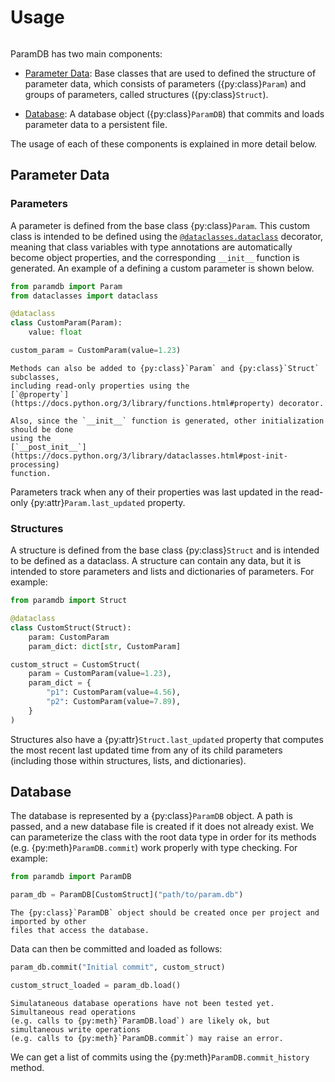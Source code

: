 # Usage

```{py:currentmodule} paramdb

```

ParamDB has two main components:

- [Parameter Data](#parameter-data): Base classes that are used to defined the structure
  of parameter data, which consists of parameters ({py:class}`Param`) and groups of
  parameters, called structures ({py:class}`Struct`).

- [Database](#database): A database object ({py:class}`ParamDB`) that commits and loads
  parameter data to a persistent file.

The usage of each of these components is explained in more detail below.

## Parameter Data

### Parameters

A parameter is defined from the base class {py:class}`Param`. This custom class is
intended to be defined using the
[`@dataclasses.dataclass`](https://docs.python.org/3/library/dataclasses.html#dataclasses.dataclass)
decorator, meaning that class variables with type annotations are automatically become
object properties, and the corresponding `__init__` function is generated. An example of
a defining a custom parameter is shown below.

```python
from paramdb import Param
from dataclasses import dataclass

@dataclass
class CustomParam(Param):
    value: float

custom_param = CustomParam(value=1.23)
```

```{tip}
Methods can also be added to {py:class}`Param` and {py:class}`Struct` subclasses,
including read-only properties using the
[`@property`](https://docs.python.org/3/library/functions.html#property) decorator.

Also, since the `__init__` function is generated, other initialization should be done
using the
[`__post_init__`](https://docs.python.org/3/library/dataclasses.html#post-init-processing)
function.
```

Parameters track when any of their properties was last updated in the read-only
{py:attr}`Param.last_updated` property.

### Structures

A structure is defined from the base class {py:class}`Struct` and is intended
to be defined as a dataclass. A structure can contain any data, but it is intended to
store parameters and lists and dictionaries of parameters. For example:

```python
from paramdb import Struct

@dataclass
class CustomStruct(Struct):
    param: CustomParam
    param_dict: dict[str, CustomParam]

custom_struct = CustomStruct(
    param = CustomParam(value=1.23),
    param_dict = {
        "p1": CustomParam(value=4.56),
        "p2": CustomParam(value=7.89),
    }
)
```

Structures also have a {py:attr}`Struct.last_updated` property that computes the most
recent last updated time from any of its child parameters (including those within
structures, lists, and dictionaries).

## Database

The database is represented by a {py:class}`ParamDB` object. A path is passed, and a new
database file is created if it does not already exist. We can parameterize the class with
the root data type in order for its methods (e.g. {py:meth}`ParamDB.commit`) work properly
with type checking. For example:

```python
from paramdb import ParamDB

param_db = ParamDB[CustomStruct]("path/to/param.db")
```

```{note}
The {py:class}`ParamDB` object should be created once per project and imported by other
files that access the database.
```

Data can then be committed and loaded as follows:

```python
param_db.commit("Initial commit", custom_struct)

custom_struct_loaded = param_db.load()
```

```{warning}
Simulataneous database operations have not been tested yet. Simultaneous read operations
(e.g. calls to {py:meth}`ParamDB.load`) are likely ok, but simultaneous write operations
(e.g. calls to {py:meth}`ParamDB.commit`) may raise an error.
```

We can get a list of commits using the {py:meth}`ParamDB.commit_history` method.
